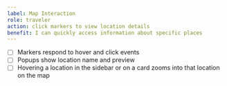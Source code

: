 ```yaml
---
label: Map Interaction
role: traveler
action: click markers to view location details
benefit: I can quickly access information about specific places
---
```


- [ ] Markers respond to hover and click events
- [ ] Popups show location name and preview
- [ ] Hovering a location in the sidebar or on a card zooms into that location on the map
